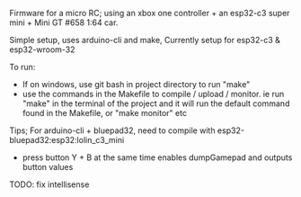 Firmware for a micro RC; using an xbox one controller + an esp32-c3 super mini + Mini GT #658 1:64 car.

Simple setup, uses arduino-cli and make,
Currently setup for esp32-c3 & esp32-wroom-32

To run:

- If on windows, use git bash in project directory to run "make"
- use the commands in the Makefile to compile / upload / monitor. ie run "make" in the terminal of the project and it will run the default command found in the Makefile, or "make monitor" etc

Tips;
For arduino-cli + bluepad32, need to compile with esp32-bluepad32:esp32:lolin_c3_mini

- press button Y + B at the same time enables dumpGamepad and outputs button values

TODO: fix intellisense
